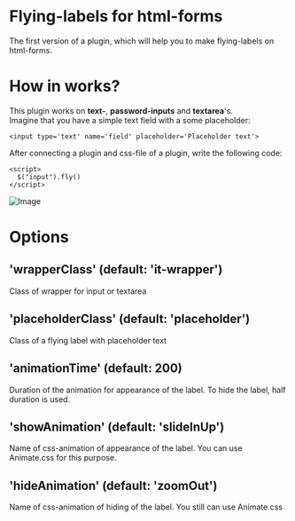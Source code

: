 # Flying-labels for html-forms
The first version of a plugin, which will help you to make flying-labels on html-forms.
# How in works? 
This plugin works on **text-**, **password-inputs** and **textarea**'s. <br />
Imagine that you have a simple text field with a some placeholder:
```bush
<input type='text' name='field' placeholder='Placeholder text'>
```
After connecting a plugin and css-file of a plugin, write the following code:
```bush
<script>
  $("input").fly()
</script>
```
![Image](https://github.com/VladFedotov/flying-labels/blob/master/example.jpg)

# Options

## 'wrapperClass' (default: 'it-wrapper')
Class of wrapper for input or textarea
## 'placeholderClass' (default: 'placeholder') 
Class of a flying label with placeholder text
## 'animationTime' (default: 200) 
Duration of the animation for appearance of the label. To hide the label, half duration is used.
## 'showAnimation' (default: 'slideInUp') 
Name of css-animation of appearance of the label. You can use Animate.css for this purpose.
## 'hideAnimation' (default: 'zoomOut') 
Name of css-animation of hiding of the label. You still can use Animate.css
